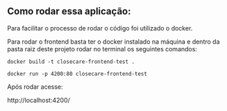 ## Como rodar essa aplicação:

Para facilitar o processo de rodar o código foi utilizado o docker.

Para rodar o frontend basta ter o docker instalado na máquina e dentro da pasta raiz deste projeto rodar no terminal os seguintes comandos:

```
docker build -t closecare-frontend-test .

docker run -p 4200:80 closecare-frontend-test
```

Após rodar acesse:

http://localhost:4200/
